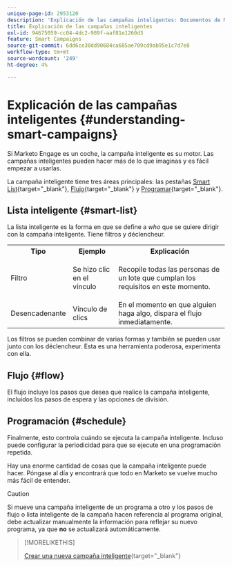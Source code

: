 ```yaml
---
unique-page-id: 2953120
description: 'Explicación de las campañas inteligentes: Documentos de Marketo: documentación del producto'
title: Explicación de las campañas inteligentes
exl-id: 94675059-cc04-4dc2-989f-aaf81e1260d3
feature: Smart Campaigns
source-git-commit: 6dd6ce30dd90684ca685ae709cd9ab95e1c7d7e8
workflow-type: tm+mt
source-wordcount: '249'
ht-degree: 4%

---
```


# Explicación de las campañas inteligentes {#understanding-smart-campaigns}

Si Marketo Engage es un coche, la campaña inteligente es su motor. Las campañas inteligentes pueden hacer más de lo que imaginas y es fácil empezar a usarlas.

La campaña inteligente tiene tres áreas principales: las pestañas [Smart List](/help/marketo/product-docs/core-marketo-concepts/smart-lists-and-static-lists/understanding-smart-lists.md){target="_blank"}, [Flujo](/help/marketo/product-docs/core-marketo-concepts/smart-campaigns/flow-actions/add-a-flow-step-to-a-smart-campaign.md){target="_blank"} y [Programar](/help/marketo/product-docs/core-marketo-concepts/smart-campaigns/using-smart-campaigns/schedule-a-recurring-batch-campaign.md){target="_blank"}.

## Lista inteligente {#smart-list}

La lista inteligente es la forma en que se define a _who_ que se quiere dirigir con la campaña inteligente. Tiene filtros y déclencheur.

<table> 
 <tbody> 
  <tr> 
   <th>Tipo</th> 
   <th>Ejemplo</th> 
   <th>Explicación</th> 
  </tr> 
  <tr> 
   <td>Filtro</td> 
   <td>Se hizo clic en el vínculo</td> 
   <td><p>Recopile todas las personas de un lote que cumplan los requisitos en este momento.</p></td> 
  </tr> 
  <tr> 
   <td colspan="1">Desencadenante</td> 
   <td colspan="1">Vínculo de clics</td> 
   <td colspan="1">En el momento en que alguien haga algo, dispara el flujo inmediatamente.</td> 
  </tr> 
 </tbody> 
</table>

Los filtros se pueden combinar de varias formas y también se pueden usar junto con los déclencheur. Esta es una herramienta poderosa, experimenta con ella.

## Flujo {#flow}

El flujo incluye los pasos que desea que realice la campaña inteligente, incluidos los pasos de espera y las opciones de división.

## Programación {#schedule}

Finalmente, esto controla cuándo se ejecuta la campaña inteligente. Incluso puede configurar la periodicidad para que se ejecute en una programación repetida.

Hay una enorme cantidad de cosas que la campaña inteligente puede hacer. Póngase al día y encontrará que todo en Marketo se vuelve mucho más fácil de entender.

>[!CAUTION]
>
>Si mueve una campaña inteligente de un programa a otro y los pasos de flujo o lista inteligente de la campaña hacen referencia al programa original, debe actualizar manualmente la información para reflejar su nuevo programa, ya que **no** se actualizará automáticamente.

>[!MORELIKETHIS]
>
>[Crear una nueva campaña inteligente](/help/marketo/product-docs/core-marketo-concepts/smart-campaigns/creating-a-smart-campaign/create-a-new-smart-campaign.md){target="_blank"}
